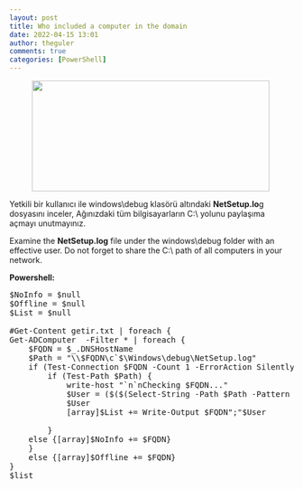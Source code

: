 ```yaml
---
layout: post
title: Who included a computer in the domain
date: 2022-04-15 13:01
author: theguler
comments: true
categories: [PowerShell]
---
```

<!-- wp:image {"id":2832,"width":421,"height":196,"sizeSlug":"large","linkDestination":"none"} -->
<figure class="wp-block-image size-large is-resized"><img src="https://theguler.wordpress.com/wp-content/uploads/2022/04/image.webp?w=1024" alt="" class="wp-image-2832" width="421" height="196" /></figure>
<!-- /wp:image -->

<!-- wp:paragraph -->
<p>Yetkili bir kullanıcı ile windows\debug klasörü altındaki <strong>NetSetup.lo</strong>g dosyasını inceler, Ağınızdaki tüm bilgisayarların C:\  yolunu paylaşıma açmayı unutmayınız.</p>
<!-- /wp:paragraph -->

<!-- wp:paragraph -->
<p>Examine the <strong>NetSetup.log</strong> file under the windows\debug folder with an effective user. Do not forget to share the C:\ path of all computers in your network.</p>
<!-- /wp:paragraph -->

<!-- wp:paragraph -->
<p><strong>Powershell:</strong></p>
<!-- /wp:paragraph -->

<!-- wp:preformatted -->
<pre class="wp-block-preformatted">$NoInfo = $null
$Offline = $null
$List = $null

#Get-Content getir.txt | foreach {
Get-ADComputer  -Filter * | foreach {
    $FQDN = $_.DNSHostName 
    $Path = "\\$FQDN\c`$\Windows\debug\NetSetup.log"
    if (Test-Connection $FQDN -Count 1 -ErrorAction SilentlyContinue) { 
        if (Test-Path $Path) {
            write-host "`n`nChecking $FQDN..."        
            $User = ($($(Select-String -Path $Path -Pattern "lpAccount: " -CaseSensitive)  -split " ")[3])
            $User
            [array]$List += Write-Output $FQDN";"$User

        } 
    else {[array]$NoInfo += $FQDN}
    } 
    else {[array]$Offline += $FQDN}
}
$list</pre>
<!-- /wp:preformatted -->
